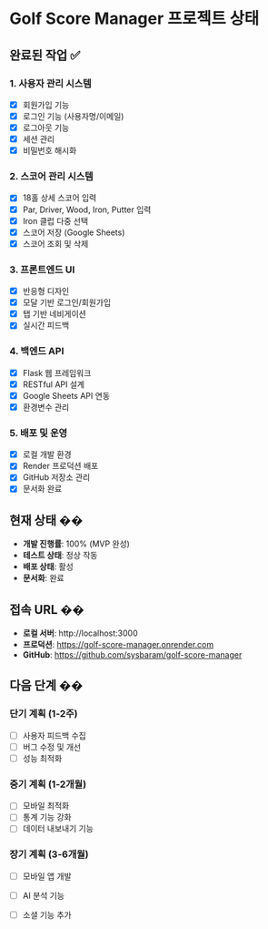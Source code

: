 # Golf Score Manager 프로젝트 상태

## 완료된 작업 ✅

### 1. 사용자 관리 시스템
- [x] 회원가입 기능
- [x] 로그인 기능 (사용자명/이메일)
- [x] 로그아웃 기능
- [x] 세션 관리
- [x] 비밀번호 해시화

### 2. 스코어 관리 시스템
- [x] 18홀 상세 스코어 입력
- [x] Par, Driver, Wood, Iron, Putter 입력
- [x] Iron 클럽 다중 선택
- [x] 스코어 저장 (Google Sheets)
- [x] 스코어 조회 및 삭제

### 3. 프론트엔드 UI
- [x] 반응형 디자인
- [x] 모달 기반 로그인/회원가입
- [x] 탭 기반 네비게이션
- [x] 실시간 피드백

### 4. 백엔드 API
- [x] Flask 웹 프레임워크
- [x] RESTful API 설계
- [x] Google Sheets API 연동
- [x] 환경변수 관리

### 5. 배포 및 운영
- [x] 로컬 개발 환경
- [x] Render 프로덕션 배포
- [x] GitHub 저장소 관리
- [x] 문서화 완료

## 현재 상태 ��

- **개발 진행률**: 100% (MVP 완성)
- **테스트 상태**: 정상 작동
- **배포 상태**: 활성
- **문서화**: 완료

## 접속 URL ��

- **로컬 서버**: http://localhost:3000
- **프로덕션**: https://golf-score-manager.onrender.com
- **GitHub**: https://github.com/sysbaram/golf-score-manager

## 다음 단계 ��

### 단기 계획 (1-2주)
- [ ] 사용자 피드백 수집
- [ ] 버그 수정 및 개선
- [ ] 성능 최적화

### 중기 계획 (1-2개월)
- [ ] 모바일 최적화
- [ ] 통계 기능 강화
- [ ] 데이터 내보내기 기능

### 장기 계획 (3-6개월)
- [ ] 모바일 앱 개발
- [ ] AI 분석 기능
- [ ] 소셜 기능 추가

